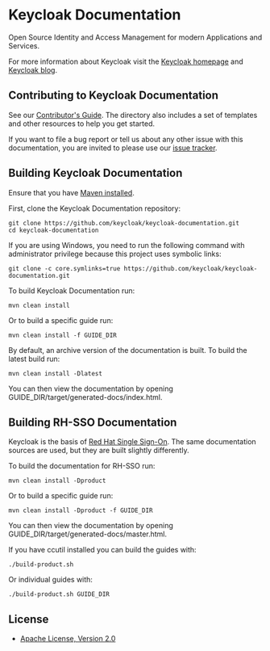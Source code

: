 Keycloak Documentation
======================

Open Source Identity and Access Management for modern Applications and Services.

For more information about Keycloak visit the [Keycloak homepage](http://keycloak.org) and [Keycloak blog](http://blog.keycloak.org).


Contributing to Keycloak Documentation
--------------------------------------

See our [Contributor's Guide](internal_resources/contributing.adoc). The directory also includes a set of templates and other resources to help you get started.

If you want to file a bug report or tell us about any other issue with this documentation, you are invited to please use our [issue tracker](https://issues.redhat.com/projects/KEYCLOAK/).


Building Keycloak Documentation
-------------------------------

Ensure that you have [Maven installed](https://maven.apache.org/).

First, clone the Keycloak Documentation repository:

    git clone https://github.com/keycloak/keycloak-documentation.git
    cd keycloak-documentation

If you are using Windows, you need to run the following command with administrator privilege because this project uses symbolic links:

    git clone -c core.symlinks=true https://github.com/keycloak/keycloak-documentation.git

To build Keycloak Documentation run:

    mvn clean install

Or to build a specific guide run:

    mvn clean install -f GUIDE_DIR
    
By default, an archive version of the documentation is built. To build the latest build run:

    mvn clean install -Dlatest

You can then view the documentation by opening GUIDE_DIR/target/generated-docs/index.html.


Building RH-SSO Documentation
-----------------------------

Keycloak is the basis of [Red Hat Single Sign-On](https://access.redhat.com/products/red-hat-single-sign-on). The same documentation sources are used, but they are built slightly differently.

To build the documentation for RH-SSO run:

    mvn clean install -Dproduct

Or to build a specific guide run:

    mvn clean install -Dproduct -f GUIDE_DIR

You can then view the documentation by opening GUIDE_DIR/target/generated-docs/master.html.

If you have ccutil installed you can build the guides with:

    ./build-product.sh

Or individual guides with:

    ./build-product.sh GUIDE_DIR

License
-------

* [Apache License, Version 2.0](https://www.apache.org/licenses/LICENSE-2.0)

